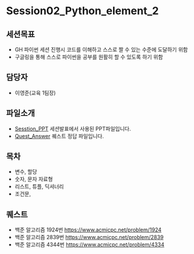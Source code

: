Session02_Python_element_2
===

세션목표
---
 - GH 파이썬 세션 진행시 코드를 이해하고 스스로 짤 수 있는 수준에 도달하기 위함
 - 구글링을 통해 스스로 파이썬을 공부를 원활히 할 수 있도록 하기 위함

담당자
---
 - 이영준(교육 1팀장)

파일소개
---
   
 - [Sesstion_PPT](./Session1_Python_element_2.pdf) 세션발표에서 사용된 PPT파일입니다.
 - [Quest_Answer](./PythonSession_Quiz_Ans_2.py) 퀘스트 정답 파일입니다.


목차
---
   
 - 변수, 할당
 - 숫자, 문자 자료형
 - 리스트, 튜플, 딕셔너리 
 - 조건문, 
 
 
퀘스트
---
   
 - 백준 알고리즘 1924번 https://www.acmicpc.net/problem/1924
 - 백준 알고리즘 2839번 https://www.acmicpc.net/problem/2839
 - 백준 알고리즘 4344번 https://www.acmicpc.net/problem/4334


